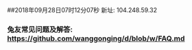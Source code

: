 ##2018年09月28日07时12分07秒 新址: 104.248.59.32
### 兔友常见问题及解答: https://github.com/wanggonging/d/blob/w/FAQ.md
